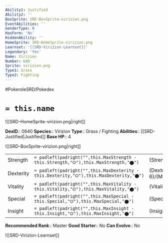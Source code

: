 ```yaml
---
Ability1: Justified
Ability2: ''
BoxSprite: SRD-BoxSprite-virizion.png
EventAbilities: ''
GenderType: N
HasForm: 'No'
HiddenAbility: ''
HomeSprite: SRD-HomeSprite-virizion.png
Learnset: '[[SRD-Virizion-Learnset]]'
Legendary: 'Yes'
Name: Virizion
Number: 640
Sprite: virizion.png
Type1: Grass
Type2: Fighting
---
```


#PokeroleSRD/Pokedex

# `= this.name`

![[SRD-HomeSprite-virizion.png|right]]

**DexID**:: 0640
**Species**:: Virizion
**Type**:: Grass / Fighting
**Abilities**:: [[SRD-Justified|Justified]]
**Base HP**:: 4

![[SRD-BoxSprite-virizion.png|right]]

|           |                                                                                        |                                          |
| --------- | -------------------------------------------------------------------------------------- | ---------------------------------------- |
| Strength  | `= padleft(padright("",this.MaxStrength - this.Strength,"⭘"),this.MaxStrength,"⬤")`    | (Strength::5)/(MaxStrength::5)   |
| Dexterity | `= padleft(padright("",this.MaxDexterity - this.Dexterity,"⭘"),this.MaxDexterity,"⬤")` | (Dexterity:: 6)/(MaxDexterity::6) |
| Vitality  | `= padleft(padright("",this.MaxVitality - this.Vitality,"⭘"),this.MaxVitality,"⬤")`    | (Vitality::5)/(MaxVitality::5)   |
| Special   | `= padleft(padright("",this.MaxSpecial - this.Special,"⭘"),this.MaxSpecial,"⬤")`       | (Special::7)/(MaxSpecial::7)     |
| Insight   | `= padleft(padright("",this.MaxInsight - this.Insight,"⭘"),this.MaxInsight,"⬤")`       | (Insight::5)/(MaxInsight::5)     |

**Recommended Rank**:: Master
**Good Starter**:: No
**Can Evolve**:: No

![[SRD-Virizion-Learnset]]